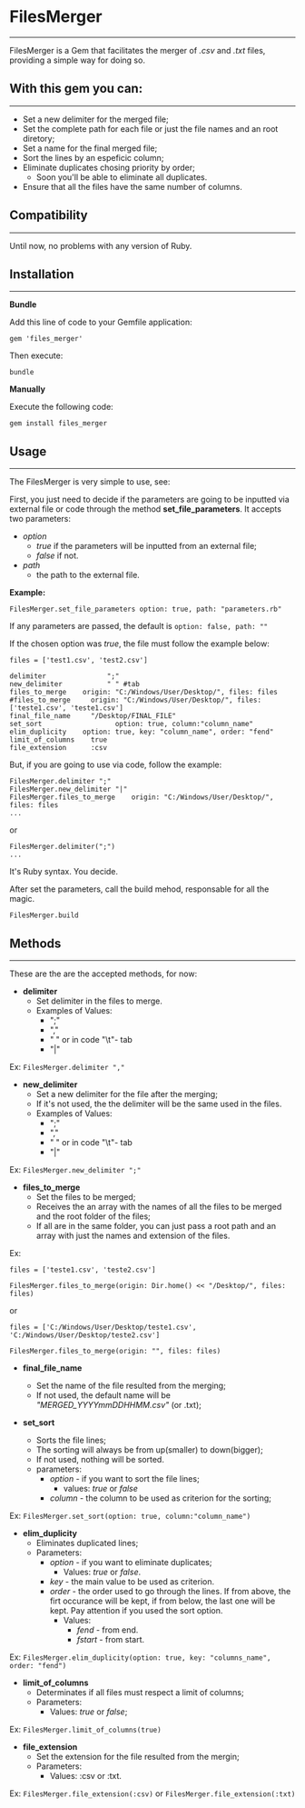 # FilesMerger
***

FilesMerger is a Gem that facilitates the merger of _*.csv*_ and _*.txt*_ files, providing a simple way for doing so.

## With this gem you can:
***

* Set a new delimiter for the merged file;
* Set the complete path for each file or just the file names and an root diretory;
* Set a name for the final merged file;
* Sort the lines by an espeficic column;
* Eliminate duplicates chosing priority by order;
  * Soon you'll be able to eliminate all duplicates.
* Ensure that all the files have the same number of columns.

## Compatibility
***

Until now, no problems with any version of Ruby.

## Installation
***

**Bundle**

Add this line of code to your Gemfile application:

`gem 'files_merger'`

Then execute:

`bundle`

**Manually**

Execute the following code:

`gem install files_merger`

## Usage
***

The FilesMerger is very simple to use, see:

First, you just need to decide if the parameters are going to be inputted via external file or code through the method **set_file_parameters**. It accepts two parameters:

* _option_
  * *true* if the parameters will be inputted from an external file;
  * *false* if not.
* _path_
  * the path to the external file.

**Example:**

`FilesMerger.set_file_parameters option: true, path: "parameters.rb"`

If any parameters are passed, the default is
`option: false, path: ""`

If the chosen option was *true*, the file must follow the example below:

```
files = ['test1.csv', 'test2.csv']

delimiter 				";"
new_delimiter			" " #tab
files_to_merge    origin: "C:/Windows/User/Desktop/", files: files
#files_to_merge		origin: "C:/Windows/User/Desktop/", files: ['teste1.csv', 'teste1.csv']
final_file_name		"/Desktop/FINAL_FILE"
set_sort 				  option: true, column:"column_name"
elim_duplicity    option: true, key: "column_name", order: "fend"
limit_of_columns	true
file_extension		:csv
```

But, if you are going to use via code, follow the example:

```
FilesMerger.delimiter ";"
FilesMerger.new_delimiter "|"
FilesMerger.files_to_merge    origin: "C:/Windows/User/Desktop/", files: files
...
```
or
```
FilesMerger.delimiter(";")
...
```

It's Ruby syntax. You decide.

After set the parameters, call the build mehod, responsable for all the magic.

`FilesMerger.build`

## Methods
***

These are the are the accepted methods, for now:

* **delimiter**
  * Set delimiter in the files to merge.
  * Examples of Values:
    * ";"
    * ","
    * " " or in code "\\t"- tab
    * "|"

Ex:
`FilesMerger.delimiter ","`

* **new_delimiter**
  * Set a new delimiter for the file after the merging;
  * If it's not used, the the delimiter will be the same used in the files.
  * Examples of Values:
    * ";"
    * ","
    * " " or in code "\\t"- tab
    * "|"

Ex:
`FilesMerger.new_delimiter ";"`

* **files_to_merge**
  * Set the files to be merged;
  * Receives the an array with the names of all the files to be merged and the root folder of the files;
  * If all are in the same folder, you can just pass a root path and an array with just the names and extension of the files.

Ex:
```
files = ['teste1.csv', 'teste2.csv']

FilesMerger.files_to_merge(origin: Dir.home() << "/Desktop/", files: files)
```

or

```
files = ['C:/Windows/User/Desktop/teste1.csv', 'C:/Windows/User/Desktop/teste2.csv']

FilesMerger.files_to_merge(origin: "", files: files)
```

* **final_file_name**
  * Set the name of the file resulted from the merging;
  * If not used, the default name will be _"MERGED_YYYYmmDDHHMM.csv"_ (or .txt);

* **set_sort**
  * Sorts the file lines;
  * The sorting will always be from up(smaller) to down(bigger);
  * If not used, nothing will be sorted.
  * parameters:
    * _option_ - if you want to sort the file lines;
      * values: *true* or *false*
    * _column_ - the column to be used as criterion for the sorting;

Ex:
`FilesMerger.set_sort(option: true, column:"column_name")`

* **elim_duplicity**
  * Eliminates duplicated lines;
  * Parameters:
    * _option_ - if you want to eliminate duplicates;
      * Values: *true* or *false*.
    * _key_ - the main value to be used as criterion.
    * _order_ - the order used to go through the lines. If from above, the firt occurance will be kept, if from below, the last one will be kept. Pay attention if you used the sort option.
      * Values:
        * *fend* - from end.
        * *fstart* - from start.

Ex:
`FilesMerger.elim_duplicity(option: true, key: "columns_name", order: "fend")`

* **limit_of_columns**
  * Determinates if all files must respect a limit of columns;
  * Parameters:
    * Values: _true_ or _false_;

Ex:
`FilesMerger.limit_of_columns(true)`

* **file_extension**
  * Set the extension for the file resulted from the mergin;
  * Parameters:
    * Values: :csv or :txt.

Ex:
`FilesMerger.file_extension(:csv)`
or
`FilesMerger.file_extension(:txt)`
